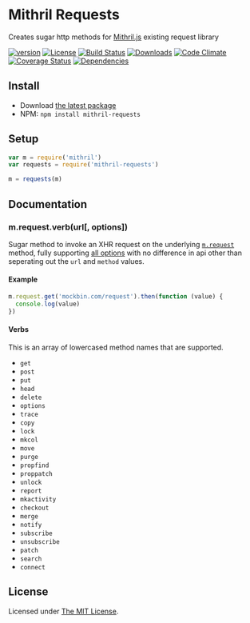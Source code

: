 # Mithril Requests

Creates sugar http methods for [Mithril.js][mithril] existing request library

[![version][npm-version]][npm-url]
[![License][npm-license]][license-url]
[![Build Status][travis-image]][travis-url]
[![Downloads][npm-downloads]][npm-url]
[![Code Climate][codeclimate-quality]][codeclimate-url]
[![Coverage Status][codeclimate-coverage]][codeclimate-url]
[![Dependencies][david-image]][david-url]

## Install

- Download [the latest package][download]
- NPM: `npm install mithril-requests`

## Setup

```js
var m = require('mithril')
var requests = require('mithril-requests')

m = requests(m)
```

## Documentation

### m.request.verb(url[, options])

Sugar method to invoke an XHR request on the underlying [`m.request`][mithril-request] method, fully supporting
[all options][mithril-request-signature] with no difference in api other than seperating out the `url` and `method` values.

#### Example

```js
m.request.get('mockbin.com/request').then(function (value) {
  console.log(value)
})
```

#### Verbs

This is an array of lowercased method names that are supported.

- `get`
- `post`
- `put`
- `head`
- `delete`
- `options`
- `trace`
- `copy`
- `lock`
- `mkcol`
- `move`
- `purge`
- `propfind`
- `proppatch`
- `unlock`
- `report`
- `mkactivity`
- `checkout`
- `merge`
- `notify`
- `subscribe`
- `unsubscribe`
- `patch`
- `search`
- `connect`

## License

Licensed under [The MIT License](LICENSE).

[license-url]: https://github.com/Nijikokun/mithril-requests/blob/master/LICENSE

[travis-url]: https://travis-ci.org/Nijikokun/mithril-requests
[travis-image]: https://img.shields.io/travis/Nijikokun/mithril-requests.svg?style=flat

[npm-url]: https://www.npmjs.com/package/mithril-requests
[npm-license]: https://img.shields.io/npm/l/mithril-requests.svg?style=flat
[npm-version]: https://img.shields.io/npm/v/mithril-requests.svg?style=flat
[npm-downloads]: https://img.shields.io/npm/dm/mithril-requests.svg?style=flat

[coveralls-url]: https://coveralls.io/r/Nijikokun/mithril-requests
[coveralls-coverage]: https://img.shields.io/coveralls/jekyll/jekyll.svg

[codeclimate-url]: https://codeclimate.com/github/Nijikokun/mithril-requests
[codeclimate-quality]: https://img.shields.io/codeclimate/github/Nijikokun/mithril-requests.svg?style=flat
[codeclimate-coverage]: https://img.shields.io/codeclimate/coverage/github/Nijikokun/mithril-requests.svg?style=flat

[david-url]: https://david-dm.org/Nijikokun/mithril-requests
[david-image]: https://img.shields.io/david/Nijikokun/mithril-requests.svg?style=flat

[download]: https://github.com/Nijikokun/mithril-requests/archive/v1.2.0.zip
[mithril]: https://github.com/lhorie/mithril.js
[mithril-request]: http://lhorie.github.io/mithril/mithril.request.html
[mithril-request-signature]: http://lhorie.github.io/mithril/mithril.request.html#signature
